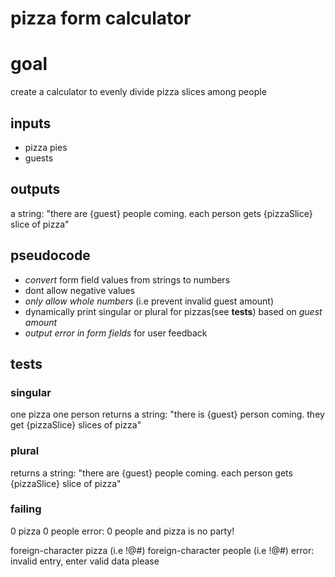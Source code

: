 # pizza form calculator

# goal
create a calculator to evenly divide pizza slices among people

## inputs
- pizza pies
- guests


## outputs
a string: "there are {guest} people coming. each person gets {pizzaSlice} slice of pizza"

## pseudocode
- *convert* form field values from strings to numbers
- dont allow negative values
- *only allow whole numbers* (i.e prevent invalid guest amount)
- dynamically print singular or plural for pizzas(see **tests**) based on *guest amount*
- *output error in form fields* for user feedback
## tests
### singular
one pizza
one person
returns a string: "there is {guest} person coming. they get {pizzaSlice} slices of pizza"


### plural
returns a string: "there are {guest} people coming. each person gets {pizzaSlice} slice of pizza"

### failing
0 pizza
0 people
error: 0 people and pizza is no party!

foreign-character pizza (i.e !@#)
foreign-character people (i.e !@#)
error: invalid entry, enter valid data please




